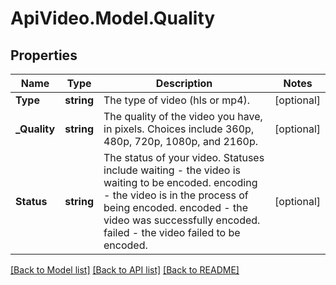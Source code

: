 # ApiVideo.Model.Quality

## Properties

Name | Type | Description | Notes
------------ | ------------- | ------------- | -------------
**Type** | **string** | The type of video (hls or mp4). | [optional] 
**_Quality** | **string** | The quality of the video you have, in pixels. Choices include 360p, 480p, 720p, 1080p, and 2160p. | [optional] 
**Status** | **string** | The status of your video. Statuses include waiting - the video is waiting to be encoded. encoding - the video is in the process of being encoded. encoded - the video was successfully encoded. failed - the video failed to be encoded. | [optional] 

[[Back to Model list]](../README.md#documentation-for-models) [[Back to API list]](../README.md#documentation-for-api-endpoints) [[Back to README]](../README.md)


